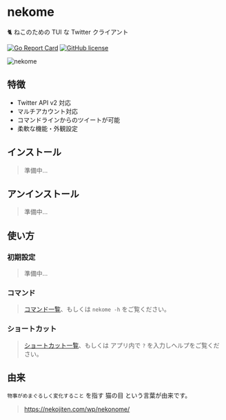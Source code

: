 # nekome

🐈 ねこのための TUI な Twitter クライアント

[![Go Report Card](https://goreportcard.com/badge/github.com/arrow2nd/nekome)](https://goreportcard.com/report/github.com/arrow2nd/nekome)
[![GitHub license](https://img.shields.io/github/license/arrow2nd/nekome)](https://github.com/arrow2nd/nekome/blob/main/LICENSE)

![nekome](https://user-images.githubusercontent.com/44780846/177174791-d5fb9db2-2a83-490a-8ed0-7d08fe16f89c.gif)

## 特徴

- Twitter API v2 対応
- マルチアカウント対応
- コマンドラインからのツイートが可能
- 柔軟な機能・外観設定

## インストール

> 準備中...

## アンインストール

> 準備中...

## 使い方

### 初期設定

> 準備中...

### コマンド

> [コマンド一覧](./docs/commands.md)、もしくは `nekome -h` をご覧ください。

### ショートカット

> [ショートカット一覧](./docs/shortcuts.md)、もしくは アプリ内で `?` を入力しヘルプをご覧ください。

## 由来

`物事がめまぐるしく変化すること` を指す 猫の目 という言葉が由来です。

> https://nekojiten.com/wp/nekonome/
